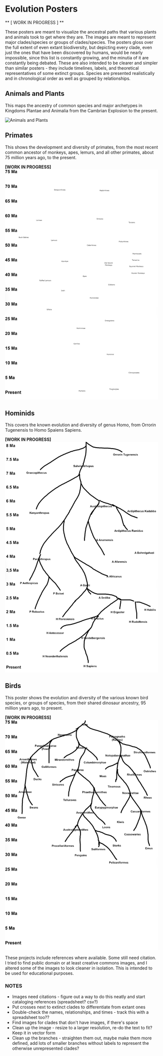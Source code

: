 # Evolution Posters

** [ WORK IN PROGRESS ] **

These posters are meant to visualize the ancestral paths that various plants and animals took to get where they are. The images are meant to represent major clades/species or groups of clades/species. The posters gloss over the full extent of even extant biodiversity, but depicting every clade, even just the ones that have been discovered by humans, would be nearly impossible, since this list is constantly growing, and the minutia of it are constantly being debated.
These are also intended to be clearer and simpler than similar posters - they include timelines, labels, and theoretical representatives of some extinct groups. Species are presented realistically and in chronological order as well as grouped by relationships.

## Animals and Plants

This maps the ancestry of common species and major archetypes in Kingdoms Plantae and Animalia from the Cambrian Explosion to the present.

![Animals and Plants](/evoltree.png)

## Primates

This shows the development and diversity of primates, from the most recent common ancestor of monkeys, apes, lemurs, and all other primates, about 75 million years ago, to the present.

**[WORK IN PROGRESS]**
![Primates](/evoltree-primates.png)

## Hominids

This covers the known evolution and diversity of genus Homo, from Orrorin Tugenensis to Homo Spaiens Sapiens.

**[WORK IN PROGRESS]**
![Primates](/evoltree-humans.png)

## Birds

This poster shows the evolution and diversity of the various known bird species, or groups of species, from their shared dinosaur ancestry, 95 million years ago, to present.

**[WORK IN PROGRESS]**
![Birds](/evoltree-birds.png)

These projects include references where available. Some still need citation. I tried to find public domain or at least creative commons images, and I altered some of the images to look cleaner in isolation. This is intended to be used for educational purposes.

### NOTES

- Images need citations - figure out a way to do this neatly and start cataloging references (spreadsheet? csv?)
- Put crosses next to extinct clades to differentiate from extant ones
- Double-check the names, relationships, and times - track this with a spreadsheet too??
- Find images for clades that don't have images, if there's space
- Clean up the image - resize to a larger resolution, re-do the text to fit? Keep it in vector form
- Clean up the branches - straighten them out, maybe make them more defined, add lots of smaller branches without labels to represent the otherwise unrepresented clades?
